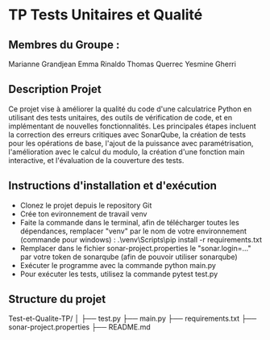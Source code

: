 # TP Tests Unitaires et Qualité

## Membres du Groupe :

Marianne Grandjean
Emma Rinaldo
Thomas Querrec
Yesmine Gherri

## Description Projet

Ce projet vise à améliorer la qualité du code d'une calculatrice Python en utilisant des tests unitaires, des outils de vérification de code, et en implémentant de nouvelles fonctionnalités. Les principales étapes incluent la correction des erreurs critiques avec SonarQube, la création de tests pour les opérations de base, l'ajout de la puissance avec paramétrisation, l'amélioration avec le calcul du modulo, la création d'une fonction main interactive, et l'évaluation de la couverture des tests.

## Instructions d'installation et d'exécution

- Clonez le projet depuis le repository Git
- Crée ton evironnement de travail venv
- Faite la commande dans le terminal, afin de télécharger toutes les dépendances, remplacer "venv"  par le nom de votre environnement (commande pour windows) : .\venv\Scripts\pip install -r requirements.txt
- Remplacer dans le fichier sonar-project.properties le "sonar.login=..." par votre token de sonarqube (afin de pouvoir utiliser sonarqube)
- Exécuter le programme avec la commande python main.py
- Pour exécuter les tests, utilisez la commande pytest test.py


## Structure du projet

Test-et-Qualite-TP/
│
├── test.py
├── main.py
├── requirements.txt
├── sonar-project.properties
├── README.md




